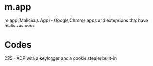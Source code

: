 # m.app
m.app (Malicious App) - Google Chrome apps and extensions that have malicious code

# Codes
225 - ADP with a keylogger and a cookie stealer built-in
